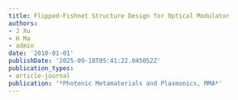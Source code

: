 ```yaml
---
title: Flipped-Fishnet Structure Design for Optical Modulator
authors:
- J Xu
- H Ma
- admin
date: '2010-01-01'
publishDate: '2025-09-18T05:41:22.045052Z'
publication_types:
- article-journal
publication: '*Photonic Metamaterials and Plasmonics, MMA*'
---
```


